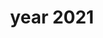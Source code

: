 ---
title: year 2021
year: 2021
rows:
  - yearSemester: '2021-Fall'
    course: 'Introduction to Data Mining and Discovery (INFO-523)'
    role: 'Primary instructor'
    studentsAmount: 20
  - yearSemester: '2021-Fall'
    course: 'Introduction to Machine Learning (ISTA-421/INFO-521)'
    role: 'Co-taught with Dr. Clayton Morrison'
    studentsAmount: 34

---